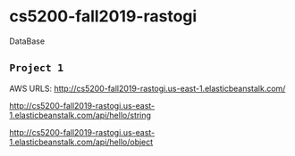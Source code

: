 # cs5200-fall2019-rastogi
DataBase 


## `Project 1` 
AWS URLS:
http://cs5200-fall2019-rastogi.us-east-1.elasticbeanstalk.com/

http://cs5200-fall2019-rastogi.us-east-1.elasticbeanstalk.com/api/hello/string

http://cs5200-fall2019-rastogi.us-east-1.elasticbeanstalk.com/api/hello/object
